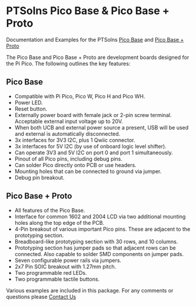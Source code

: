 # PTSolns Pico Base & Pico Base + Proto

Documentation and Examples for the PTSolns [Pico Base](https://ptsolns.com/products/pico-base) and [Pico Base + Proto](https://ptsolns.com/products/pico-base-proto)

The Pico Base and Pico Base + Proto are development boards designed for the Pi Pico. The following outlines the key features:

## Pico Base
- Compatible with Pi Pico, Pico W, Pico H and Pico WH.
- Power LED.
- Reset button.
- Externally power board with female jack or 2-pin screw terminal. Acceptable external input voltage up to 20V.
- When both UCB and external power source a present, USB will be used and external is automatically disconnected.
- 3x interfaces for 3V3 I2C, plus 1 Qwiic connector.
- 3x interfaces for 5V I2C (by use of onboard logic level shifter).
- Can operate 3V3 and 5V I2C on port 0 and port 1 simultaneously.
- Pinout of all Pico pins, including debug pins.
- Can solder Pico directly onto PCB or use headers.
- Mounting holes that can be connected to ground via jumper.
- Debug pin breakout.

## Pico Base + Proto
- All features of the Pico Base.
- Interface for common 1602 and 2004 LCD via two additional mounting holes along the top edge of the PCB.
- 4-Pin breakout of various important Pico pins. These are adjacent to the prototyping section.
- Breadboard-like prototyping section with 30 rows, and 10 columns.
- Prototyping section has jumper pads so that adjacent rows can be connected. Also capable to solder SMD components on jumper pads.
- Seven configurable power rails via jumpers.
- 2x7 Pin SOIC breakout with 1.27mm pitch.
- Two programmable red LEDs.
- Two programmable tactile buttons.

Various examples are included in this package. For any comments or questions please [Contact Us](https://ptsolns.com/pages/contact)
